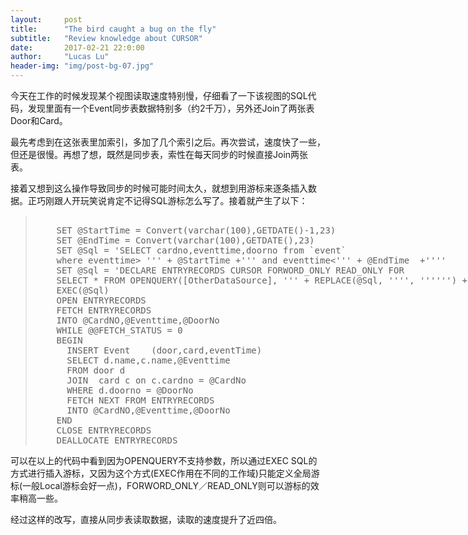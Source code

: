 ```yaml
---
layout:     post
title:      "The bird caught a bug on the fly"
subtitle:   "Review knowledge about CURSOR"
date:       2017-02-21 22:0:00
author:     "Lucas Lu"
header-img: "img/post-bg-07.jpg"
---
```


<p>今天在工作的时候发现某个视图读取速度特别慢，仔细看了一下该视图的SQL代码，发现里面有一个Event同步表数据特别多（约2千万），另外还Join了两张表Door和Card。</p>

<p>最先考虑到在这张表里加索引，多加了几个索引之后。再次尝试，速度快了一些，但还是很慢。再想了想，既然是同步表，索性在每天同步的时候直接Join两张表。</p>

<p>接着又想到这么操作导致同步的时候可能时间太久，就想到用游标来逐条插入数据。正巧刚跟人开玩笑说肯定不记得SQL游标怎么写了。接着就产生了以下：</p>

<blockquote>
<xmp>
	SET @StartTime = Convert(varchar(100),GETDATE()-1,23)
	SET @EndTime = Convert(varchar(100),GETDATE(),23)
	SET @Sql = 'SELECT cardno,eventtime,doorno from `event` 
	where eventtime> ''' + @StartTime +''' and eventtime<''' + @EndTime  +''''
	SET @Sql = 'DECLARE ENTRYRECORDS CURSOR FORWORD_ONLY READ_ONLY FOR 
	SELECT * FROM OPENQUERY([OtherDataSource], ''' + REPLACE(@Sql, '''', '''''') + ''')'
	EXEC(@Sql)
	OPEN ENTRYRECORDS
	FETCH ENTRYRECORDS
	INTO @CardNO,@Eventtime,@DoorNo
	WHILE @@FETCH_STATUS = 0
	BEGIN
	  INSERT Event	  (door,card,eventTime) 
	  SELECT d.name,c.name,@Eventtime
	  FROM door d 
	  JOIN	card c on c.cardno = @CardNo
	  WHERE d.doorno = @DoorNo  
	  FETCH NEXT FROM ENTRYRECORDS
	  INTO @CardNO,@Eventtime,@DoorNo
	END
	CLOSE ENTRYRECORDS
	DEALLOCATE ENTRYRECORDS
</xmp>
</blockquote>

<p>可以在以上的代码中看到因为OPENQUERY不支持参数，所以通过EXEC SQL的方式进行插入游标，又因为这个方式(EXEC作用在不同的工作域)只能定义全局游标(一般Local游标会好一点)，FORWORD_ONLY／READ_ONLY则可以游标的效率稍高一些。</p>

<p>经过这样的改写，直接从同步表读取数据，读取的速度提升了近四倍。</p>
